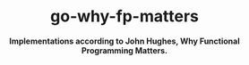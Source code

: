 <div align="center">
	<h1>go-why-fp-matters</h1>
	<p>
		<b>Implementations according to John Hughes, Why Functional Programming Matters.</b>
	</p>
	<br>
	<br>
	<br>
</div>
